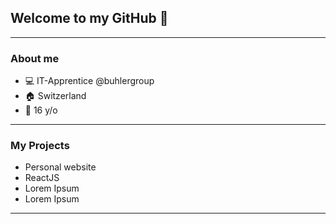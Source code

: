 ## Welcome to my GitHub 👋

---
### About me

  - 💻 IT-Apprentice @buhlergroup
  - 🏠 Switzerland
  - 🎂 16 y/o

---
### My Projects

  - Personal website
  - ReactJS
  - Lorem Ipsum
  - Lorem Ipsum

---
